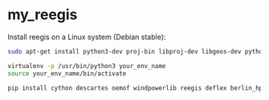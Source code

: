 # my_reegis

Install reegis on a Linux system (Debian stable):

```bash
sudo apt-get install python3-dev proj-bin libproj-dev libgeos-dev python3-tk libspatialindex-dev virtualenv

virtualenv -p /usr/bin/python3 your_env_name
source your_env_name/bin/activate

pip install cython descartes oemof windpowerlib reegis deflex berlin_hp
```